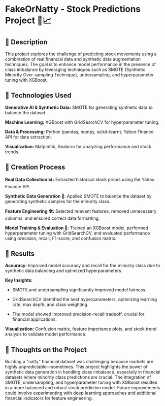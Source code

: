 # **FakeOrNatty - Stock Predictions Project** 🚀📈

## 📒 **Description**
This project explores the challenge of predicting stock movements using a combination of real financial data and synthetic data augmentation techniques. The goal is to enhance model performance in the presence of class imbalance by leveraging techniques such as SMOTE (Synthetic Minority Over-sampling Technique), undersampling, and hyperparameter tuning with XGBoost.

## 🤖 **Technologies Used**
**Generative AI & Synthetic Data:** SMOTE for generating synthetic data to balance the dataset.

**Machine Learning:** XGBoost with GridSearchCV for hyperparameter tuning.

**Data & Processing:** Python (pandas, numpy, scikit-learn), Yahoo Finance API for data extraction.

**Visualization:** Matplotlib, Seaborn for analyzing performance and stock trends.

## 🧐 **Creation Process**
**Real Data Collection 📊:** Extracted historical stock prices using the Yahoo Finance API.

**Synthetic Data Generation 🤖:** Applied SMOTE to balance the dataset by generating synthetic samples for the minority class.

**Feature Engineering 🛠️:** Selected relevant features, removed unnecessary columns, and ensured correct data formatting.

**Model Training & Evaluation 🎯:** Trained an XGBoost model, performed hyperparameter tuning with GridSearchCV, and evaluated performance using precision, recall, F1-score, and confusion matrix.

## 🚀 **Results**
**Accuracy:** Improved model accuracy and recall for the minority class due to synthetic data balancing and optimized hyperparameters.

**Key Insights:** 
- SMOTE and undersampling significantly improved model fairness.

- GridSearchCV identified the best hyperparameters, optimizing learning rate, max depth, and class weighting.

- The model showed improved precision-recall tradeoff, crucial for financial applications.

**Visualization:** Confusion matrix, feature importance plots, and stock trend analysis to validate model performance.

## 💭 **Thoughts on the Project**
Building a "natty" financial dataset was challenging because markets are highly unpredictable—sometimes. This project highlights the power of synthetic data generation in handling class imbalance, especially in financial datasets where minority class predictions are crucial. The integration of SMOTE, undersampling, and hyperparameter tuning with XGBoost resulted in a more balanced and robust stock prediction model. Future improvements could involve experimenting with deep learning approaches and additional financial indicators for feature engineering.

